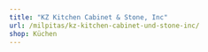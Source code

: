 ```yaml
---
title: "KZ Kitchen Cabinet & Stone, Inc"
url: /milpitas/kz-kitchen-cabinet-und-stone-inc/
shop: Küchen
---
```

